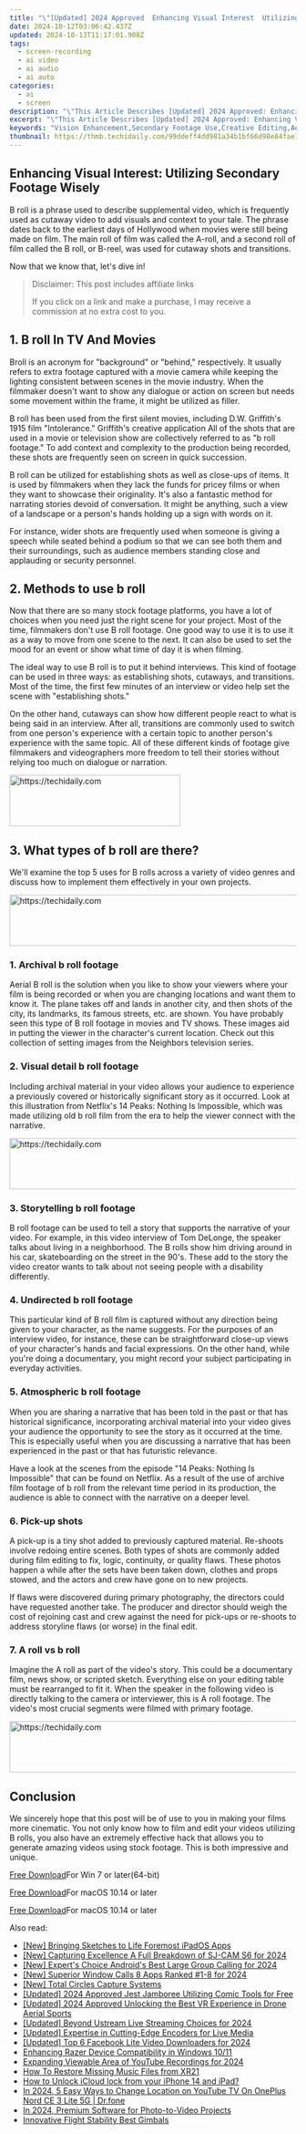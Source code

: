 ```yaml
---
title: "\"[Updated] 2024 Approved  Enhancing Visual Interest  Utilizing Secondary Footage Wisely\""
date: 2024-10-12T03:06:42.437Z
updated: 2024-10-13T11:17:01.908Z
tags: 
  - screen-recording
  - ai video
  - ai audio
  - ai auto
categories: 
  - ai
  - screen
description: "\"This Article Describes [Updated] 2024 Approved: Enhancing Visual Interest: Utilizing Secondary Footage Wisely\""
excerpt: "\"This Article Describes [Updated] 2024 Approved: Enhancing Visual Interest: Utilizing Secondary Footage Wisely\""
keywords: "Vision Enhancement,Secondary Footage Use,Creative Editing,Aesthetic Improvement,Visual Interest Boost,Effective Edits,Artful Montages"
thumbnail: https://thmb.techidaily.com/99ddeff4dd981a34b1bf66d98e84fae1038add51e63fa5e698f7136621990952.jpg
---
```


## Enhancing Visual Interest: Utilizing Secondary Footage Wisely

B roll is a phrase used to describe supplemental video, which is frequently used as cutaway video to add visuals and context to your tale. The phrase dates back to the earliest days of Hollywood when movies were still being made on film. The main roll of film was called the A-roll, and a second roll of film called the B roll, or B-reel, was used for cutaway shots and transitions.

Now that we know that, let's dive in!

>  Disclaimer: This post includes affiliate links
>
>  If you click on a link and make a purchase, I may receive a commission at no extra cost to you.
>

## 1\. B roll In TV And Movies

Broll is an acronym for "background" or "behind," respectively. It usually refers to extra footage captured with a movie camera while keeping the lighting consistent between scenes in the movie industry. When the filmmaker doesn't want to show any dialogue or action on screen but needs some movement within the frame, it might be utilized as filler.

B roll has been used from the first silent movies, including D.W. Griffith's 1915 film "Intolerance." Griffith's creative application All of the shots that are used in a movie or television show are collectively referred to as "b roll footage." To add context and complexity to the production being recorded, these shots are frequently seen on screen in quick succession.

B roll can be utilized for establishing shots as well as close-ups of items. It is used by filmmakers when they lack the funds for pricey films or when they want to showcase their originality. It's also a fantastic method for narrating stories devoid of conversation. It might be anything, such a view of a landscape or a person's hands holding up a sign with words on it.

For instance, wider shots are frequently used when someone is giving a speech while seated behind a podium so that we can see both them and their surroundings, such as audience members standing close and applauding or security personnel.

## 2\. Methods to use b roll

Now that there are so many stock footage platforms, you have a lot of choices when you need just the right scene for your project. Most of the time, filmmakers don't use B roll footage. One good way to use it is to use it as a way to move from one scene to the next. It can also be used to set the mood for an event or show what time of day it is when filming.

The ideal way to use B roll is to put it behind interviews. This kind of footage can be used in three ways: as establishing shots, cutaways, and transitions. Most of the time, the first few minutes of an interview or video help set the scene with "establishing shots."

On the other hand, cutaways can show how different people react to what is being said in an interview. After all, transitions are commonly used to switch from one person's experience with a certain topic to another person's experience with the same topic. All of these different kinds of footage give filmmakers and videographers more freedom to tell their stories without relying too much on dialogue or narration.

<!-- affiliate ads begin -->
<a href="https://aligracehair.sjv.io/c/5597632/1880940/19272" target="_top" id="1880940">
  <img src="//a.impactradius-go.com/display-ad/19272-1880940" border="0" alt="https://techidaily.com" width="300" height="90"/>
</a>
<img height="0" width="0" src="https://aligracehair.sjv.io/i/5597632/1880940/19272" style="position:absolute;visibility:hidden;" border="0" />
<!-- affiliate ads end -->

## 3\. What types of b roll are there?

We'll examine the top 5 uses for B rolls across a variety of video genres and discuss how to implement them effectively in your own projects.

<!-- affiliate ads begin -->
<a href="https://appsumo.8odi.net/c/5597632/2123732/7443" target="_top" id="2123732">
  <img src="//a.impactradius-go.com/display-ad/7443-2123732" border="0" alt="https://techidaily.com" width="600" height="90"/>
</a>
<img height="0" width="0" src="https://appsumo.8odi.net/i/5597632/2123732/7443" style="position:absolute;visibility:hidden;" border="0" />
<!-- affiliate ads end -->

### 1\. Archival b roll footage

Aerial B roll is the solution when you like to show your viewers where your film is being recorded or when you are changing locations and want them to know it. The plane takes off and lands in another city, and then shots of the city, its landmarks, its famous streets, etc. are shown. You have probably seen this type of B roll footage in movies and TV shows. These images aid in putting the viewer in the character's current location. Check out this collection of setting images from the Neighbors television series.

### 2\. Visual detail b roll footage

Including archival material in your video allows your audience to experience a previously covered or historically significant story as it occurred. Look at this illustration from Netflix's 14 Peaks: Nothing Is Impossible, which was made utilizing old b roll film from the era to help the viewer connect with the narrative.

<!-- affiliate ads begin -->
<a href="https://ephamedtechinc.pxf.io/c/5597632/2123508/26400" target="_top" id="2123508">
  <img src="//a.impactradius-go.com/display-ad/26400-2123508" border="0" alt="https://techidaily.com" width="728" height="90"/>
</a>
<img height="0" width="0" src="https://ephamedtechinc.pxf.io/i/5597632/2123508/26400" style="position:absolute;visibility:hidden;" border="0" />
<!-- affiliate ads end -->

### 3\. Storytelling b roll footage

B roll footage can be used to tell a story that supports the narrative of your video. For example, in this video interview of Tom DeLonge, the speaker talks about living in a neighborhood. The B rolls show him driving around in his car, skateboarding on the street in the 90's. These add to the story the video creator wants to talk about not seeing people with a disability differently.

### 4\. Undirected b roll footage

This particular kind of B roll film is captured without any direction being given to your character, as the name suggests. For the purposes of an interview video, for instance, these can be straightforward close-up views of your character's hands and facial expressions. On the other hand, while you're doing a documentary, you might record your subject participating in everyday activities.

### 5\. Atmospheric b roll footage

When you are sharing a narrative that has been told in the past or that has historical significance, incorporating archival material into your video gives your audience the opportunity to see the story as it occurred at the time. This is especially useful when you are discussing a narrative that has been experienced in the past or that has futuristic relevance.

Have a look at the scenes from the episode "14 Peaks: Nothing Is Impossible" that can be found on Netflix. As a result of the use of archive film footage of b roll from the relevant time period in its production, the audience is able to connect with the narrative on a deeper level.

### 6\. Pick-up shots

A pick-up is a tiny shot added to previously captured material. Re-shoots involve redoing entire scenes. Both types of shots are commonly added during film editing to fix, logic, continuity, or quality flaws. These photos happen a while after the sets have been taken down, clothes and props stowed, and the actors and crew have gone on to new projects.

If flaws were discovered during primary photography, the directors could have requested another take. The producer and director should weigh the cost of rejoining cast and crew against the need for pick-ups or re-shoots to address storyline flaws (or worse) in the final edit.

### 7\. A roll vs b roll

Imagine the A roll as part of the video's story. This could be a documentary film, news show, or scripted sketch. Everything else on your editing table must be rearranged to fit it. When the speaker in the following video is directly talking to the camera or interviewer, this is A roll footage. The video's most crucial segments were filmed with primary footage.

<!-- affiliate ads begin -->
<a href="https://ephamedtechinc.pxf.io/c/5597632/2137209/26400" target="_top" id="2137209">
  <img src="//a.impactradius-go.com/display-ad/26400-2137209" border="0" alt="https://techidaily.com" width="728" height="90"/>
</a>
<img height="0" width="0" src="https://ephamedtechinc.pxf.io/i/5597632/2137209/26400" style="position:absolute;visibility:hidden;" border="0" />
<!-- affiliate ads end -->

## Conclusion

We sincerely hope that this post will be of use to you in making your films more cinematic. You not only know how to film and edit your videos utilizing B rolls, you also have an extremely effective hack that allows you to generate amazing videos using stock footage. This is both impressive and unique.

[Free Download](https://tools.techidaily.com/wondershare/filmora/download/)For Win 7 or later(64-bit)

[Free Download](https://tools.techidaily.com/wondershare/filmora/download/)For macOS 10.14 or later

[Free Download](https://tools.techidaily.com/wondershare/filmora/download/)For macOS 10.14 or later

<ins class="adsbygoogle"
     style="display:block"
     data-ad-format="autorelaxed"
     data-ad-client="ca-pub-7571918770474297"
     data-ad-slot="1223367746"></ins>

<ins class="adsbygoogle"
     style="display:block"
     data-ad-format="autorelaxed"
     data-ad-client="ca-pub-7571918770474297"
     data-ad-slot="1223367746"></ins>



<ins class="adsbygoogle"
     style="display:block"
     data-ad-client="ca-pub-7571918770474297"
     data-ad-slot="8358498916"
     data-ad-format="auto"
     data-full-width-responsive="true"></ins>


<span class="atpl-alsoreadstyle">Also read:</span>
<div><ul>
<li><a href="https://fox-hovers.techidaily.com/new-bringing-sketches-to-life-foremost-ipados-apps/"><u>[New] Bringing Sketches to Life Foremost iPadOS Apps</u></a></li>
<li><a href="https://fox-access.techidaily.com/new-capturing-excellence-a-full-breakdown-of-sj-cam-s6-for-2024/"><u>[New] Capturing Excellence A Full Breakdown of SJ-CAM S6 for 2024</u></a></li>
<li><a href="https://screen-mirroring-recording.techidaily.com/new-experts-choice-androids-best-large-group-calling-for-2024/"><u>[New] Expert's Choice Android's Best Large Group Calling for 2024</u></a></li>
<li><a href="https://on-screen-recording.techidaily.com/new-superior-window-calls-8-apps-ranked-1-8-for-2024/"><u>[New] Superior Window Calls 8 Apps Ranked #1-8 for 2024</u></a></li>
<li><a href="https://fox-hovers.techidaily.com/new-total-circles-capture-systems/"><u>[New] Total Circles Capture Systems</u></a></li>
<li><a href="https://fox-hovers.techidaily.com/updated-2024-approved-jest-jamboree-utilizing-comic-tools-for-free/"><u>[Updated] 2024 Approved Jest Jamboree Utilizing Comic Tools for Free</u></a></li>
<li><a href="https://fox-hovers.techidaily.com/updated-2024-approved-unlocking-the-best-vr-experience-in-drone-aerial-sports/"><u>[Updated] 2024 Approved Unlocking the Best VR Experience in Drone Aerial Sports</u></a></li>
<li><a href="https://fox-hovers.techidaily.com/updated-beyond-ustream-live-streaming-choices-for-2024/"><u>[Updated] Beyond Ustream Live Streaming Choices for 2024</u></a></li>
<li><a href="https://fox-hovers.techidaily.com/updated-expertise-in-cutting-edge-encoders-for-live-media/"><u>[Updated] Expertise in Cutting-Edge Encoders for Live Media</u></a></li>
<li><a href="https://facebook-clips.techidaily.com/updated-top-6-facebook-lite-video-downloaders-for-2024/"><u>[Updated] Top 6 Facebook Lite Video Downloaders for 2024</u></a></li>
<li><a href="https://win11.techidaily.com/enhancing-razer-device-compatibility-in-windows-1011/"><u>Enhancing Razer Device Compatibility in Windows 10/11</u></a></li>
<li><a href="https://fox-hovers.techidaily.com/expanding-viewable-area-of-youtube-recordings-for-2024/"><u>Expanding Viewable Area of YouTube Recordings for 2024</u></a></li>
<li><a href="https://blog-min.techidaily.com/how-to-restore-missing-music-files-from-xr21-by-fonelab-android-recover-music/"><u>How To Restore Missing Music Files from XR21</u></a></li>
<li><a href="https://activate-lock.techidaily.com/how-to-unlock-icloud-lock-from-your-iphone-14-and-ipad-by-drfone-ios/"><u>How to Unlock iCloud lock from your iPhone 14 and iPad?</u></a></li>
<li><a href="https://change-location.techidaily.com/in-2024-5-easy-ways-to-change-location-on-youtube-tv-on-oneplus-nord-ce-3-lite-5g-drfone-by-drfone-virtual-android/"><u>In 2024, 5 Easy Ways to Change Location on YouTube TV On OnePlus Nord CE 3 Lite 5G | Dr.fone</u></a></li>
<li><a href="https://extra-support.techidaily.com/in-2024-premium-software-for-photo-to-video-projects/"><u>In 2024, Premium Software for Photo-to-Video Projects</u></a></li>
<li><a href="https://fox-hovers.techidaily.com/innovative-flight-stability-best-gimbals/"><u>Innovative Flight Stability Best Gimbals</u></a></li>
</ul></div>

